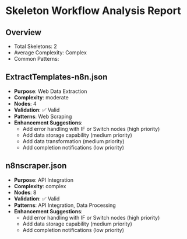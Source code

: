 # Skeleton Workflow Analysis Report

## Overview
- Total Skeletons: 2
- Average Complexity: Complex
- Common Patterns: 

## ExtractTemplates-n8n.json
- **Purpose**: Web Data Extraction
- **Complexity**: moderate
- **Nodes**: 4
- **Validation**: ✅ Valid
- **Patterns**: Web Scraping
- **Enhancement Suggestions**:
  - Add error handling with IF or Switch nodes (high priority)
  - Add data storage capability (medium priority)
  - Add data transformation (medium priority)
  - Add completion notifications (low priority)

## n8nscraper.json
- **Purpose**: API Integration
- **Complexity**: complex
- **Nodes**: 8
- **Validation**: ✅ Valid
- **Patterns**: API Integration, Data Processing
- **Enhancement Suggestions**:
  - Add error handling with IF or Switch nodes (high priority)
  - Add data storage capability (medium priority)
  - Add completion notifications (low priority)

